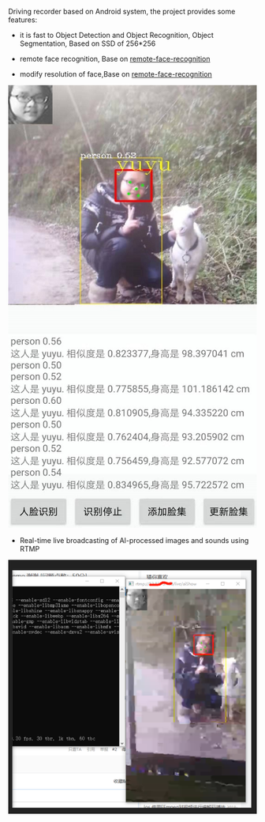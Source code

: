Driving recorder based on Android system, the project provides some features:

* it is fast to Object Detection and Object Recognition, Object Segmentation, Based on SSD of 256*256

* remote face recognition, Base on [remote-face-recognition](https://github.com/qjchen1972/remote-face-recognition)

* modify resolution of face,Base on [remote-face-recognition](https://github.com/qjchen1972/remote-face-recognition)


![](https://github.com/qjchen1972/driving_recoder/blob/master/img/facetest1.jpg)



* Real-time live broadcasting of AI-processed images and sounds using RTMP


![](https://github.com/qjchen1972/driving_recoder/blob/master/img/rtmp.png)


